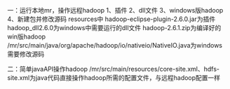 一：运行本地mr，操作远程hadoop
1、插件
2、dll文件
3、windows版hadoop
4、新建包并修改源码
resources中
hadoop-eclipse-plugin-2.6.0.jar为插件
hadoop_dll2.6.0为windows中需要运行的dll文件
hadoop-2.6.1.zip为编译好的win版hadoop
/mr/src/main/java/org/apache/hadoop/io/nativeio/NativeIO.java为windows需要修改源码


二：简单javaAPI操作hadoop
/mr/src/main/resources/core-site.xml、hdfs-site.xml为java代码直接操作hadoop所需的配置文件，与远程hadoop配置一样